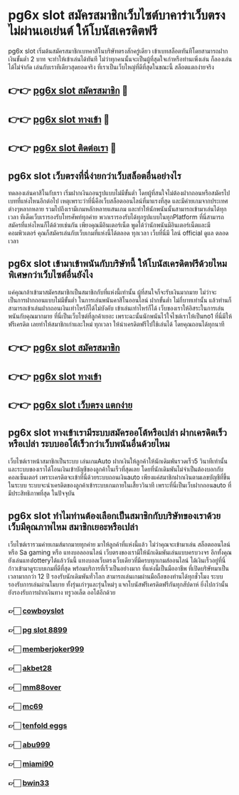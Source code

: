 # pg6x slot สมัครสมาชิกเว็บไซต์บาคาร่าเว็บตรง ไม่ผ่านเอเย่นต์ ให้โบนัสเครดิตฟรี

pg6x slot เริ่มต้นสมัครสมาชิกเบทคาสิโนบริษัทตรงสักครู่เดียว เข้าเบทสล็อตทันทีโดยสามารถฝากเงินขั้นต่ำ 2 บาท จะทำให้เข้าเล่นได้ทันที ไม่ว่าทุกคนนั้นจะเป็นผู้ที่สุดใจเก่าหรือท่านเพิ่งเล่น ก็ลองเล่นได้ไม่จำกัด เล่นกับเราทีเดียวสุดยอดจริง ที่เราเป็นเว็บใหญ่ที่ดีที่สุดในขณะนี้ สล็อตแตกง่ายจริง

## 👉👉 [pg6x slot สมัครสมาชิก](https://bit.ly/3Ckzg5n) 🎰
## 👉👉 [pg6x slot ทางเข้า](https://bit.ly/3Ckzg5n) 🎰
## 👉👉 [pg6x slot ติดต่อเรา](https://bit.ly/3Ckzg5n) 🎰

## pg6x slot เว็บตรงที่นี่ง่ายกว่าเว็บสล็อตอื่นอย่างไร
ทดลองเล่นคาสิโนกับเรา เริ่มฝากเงินถอนรูปแบบไม่มีขั้นต่ำ โดยผู้ที่สนใจไม่ต้องฝากถอนหรือสมัครไปเบทที่แห่งไหนอีกต่อไป เหตุเพราะว่าที่นี่คือเว็บสล็อตออนไลน์ที่มาแรงที่สุด และมีค่ายเกมจากประเทศต่างๆหลากหลาย รวมไปถึงเรามีเกมหลักหลายแสนเกม และทำให้นักพนันนั้นสามารถเข้ามาเล่นได้ทุกเวลา ทีเด็ดเว็บเรารองรับโทรศัพท์ทุกค่าย พวกเรารองรับได้ทุกรูปแบบในทุกPlatform ที่นี่สามารถสมัครที่แห่งไหนก็ได้ด้วยเช่นกัน เพียงคุณมีอินเตอร์เน็ต พูดได้ว่านักพนันมีอินเตอร์เน็ตและมีคอมพิวเตอร์ คุณก็สมัครเล่นกับเว็บเกมที่แห่งนี้ได้ตลอด ทุกเวลา เว็บที่นี่มี ไลน์ official ดูแล ตลอดเวลา

## pg6x slot เข้ามาเข้าพนันกับบริษัทนี้ ให้โบนัสเครดิตฟรีด้วยไหม พิเศษกว่าเว็บไซต์อื่นยังไง
แค่คุณกล้าเข้ามาสมัครสมาชิกเป็นสมาชิกกับที่แห่งนี้เท่านั้น ผู้ที่สนใจก็จะรับเงินมากมาย ไม่ว่าจะเป็นการฝากถอนแบบไม่มีขั้นต่ำ ในการเล่นพนันคาสิโนออนไลน์ ฝากขั้นต่ำ ไม่กี่บาทเท่านั้น แล้วท่านก็สามารถเข้าเล่นฝากถอนเงินเท่าไหร่ก็ได้ไม่บังคับ เข้าเล่นเท่าไหร่ก็ได้ เว็บของเราให้อิสระในการเล่นพนันกับคุณมากมาย ที่นี่เป็นเว็บไซต์ที่ลูกค้าเยอะ เพราะฉะนั้นนักพนันไว้ใจไซต์เราให้เป็นno1 ที่นี่มีให้ฟรีเครดิต เลยทำให้สมาชิกเก่าและใหม่ ทุกเวลา ให้นำเครดิตฟรีไปใช้เล่นได้ โดยคุณถอนได้ทุกนาที

## 👉👉 [pg6x slot สมัครสมาชิก](https://bit.ly/3Ckzg5n)
## 👉👉 [pg6x slot ทางเข้า](https://bit.ly/3Ckzg5n)
## 👉👉 [pg6x slot เว็บตรง แตกง่าย](https://bit.ly/3Ckzg5n)

## pg6x slot ทางเข้าเรามีระบบสมัครออโต้หรือเปล่า ฝากเครดิตเร็วหรือเปล่า ระบบออโต้เร็วกว่าเว็บพนันอื่นด้วยไหม
เว็บไซต์เราหน้าสมาชิกเป็นระบบ เล่นเกมAuto ฝากเงินให้ลูกค้าให้นักเดิมพันรวดเร็ว5 วินาทีเท่านั้น และระบบของเราได้โอนเงินเข้าบัญชีของลูกค้าในเร็วที่สุดเลย โดยที่นักเดิมพันไม่จำเป็นต้องบอกกับคอลเซ็นเตอร์ เพราะเครดิตจะเข้าที่นี่ด้วยระบบถอนเงินauto เพียงแค่สมาชิกฝากเงินตามเลขบัญชีที่ขึ้นในระบบ ระบบจะนำเครดิตของลูกค้าเข้าระบบเกมภายในเสี้ยววินาที เพราะที่นี่เป็นเว็บฝากถอนauto ที่มีประสิทธิภาพที่สุด ในปัจจุบัน

## pg6x slot ทำไมท่านต้องเลือกเป็นสมาชิกกับบริษัทของเราด้วย เว็บมีคุณภาพไหม สมาชิกเยอะหรือเปล่า
เว็บไซต์เรารวมค่ายเกมส์มากมายทุกค่าย มาให้ลูกค้าที่แห่งนี้แล้ว ไม่ว่าคุณจะเข้ามาเล่น สล็อตออนไลน์ หรือ Sa gaming หรือ แทงบอลออนไลน์ เว็บตรงของเรามีให้นักเดิมพันเล่นแบบครบวงจร อีกทั้งคุณยังเล่นแทงlotteryได้แล้ววันนี้ แทงบอลเว็บตรงเว็บเดียวที่มีครบทุกเกมส์ออนไลน์ ได้เงินเร็วอยู่ที่นี่ ก้าวเข้ามาดูระบบเกมที่ดีที่สุด พร้อมบริการที่เร็วเป็นอย่างมาก ที่แห่งนี้เป็นมืออาชีพ ที่เปิดบริษัทมาเป็นเวลามากกว่า 12 ปี รองรับนักเดิมพันทั่วโลก สามารถเล่นเกมผ่านมือถือของท่านได้ทุกชั่วโมง ระบบรองรับการเล่นผ่านโมบาย ทั้งรุ่นเก่าๆและรุ่นใหม่ๆ แจกโบนัสฟรีเครดิตฟรีกันทุกสัปดาห์ ยิ่งไปกว่านั้นยังรองรับการฝากเงินทาง ทรูวอเล็ต ออโต้อีกด้วย

### 👉🏻 [cowboyslot](https://atom.io/packages/cowboyslot)
### 👉🏻 [pg slot 8899](https://atom.io/packages/pgslot8899)
### 👉🏻 [memberjoker999](https://atom.io/packages/memberjoker999)
### 👉🏻 [akbet28](https://atom.io/packages/akbet28)
### 👉🏻 [mm88over](https://atom.io/packages/mm88over)
### 👉🏻 [mc69](https://atom.io/packages/mc69)
### 👉🏻 [tenfold eggs](https://atom.io/packages/tenfoldeggs)
### 👉🏻 [abu999](https://atom.io/packages/abu999)
### 👉🏻 [miami90](https://atom.io/packages/miami90)
### 👉🏻 [bwin33](https://atom.io/packages/bwin33)
